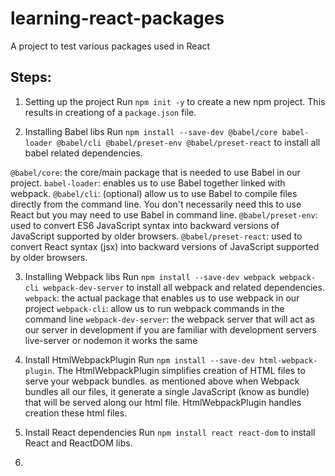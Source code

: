 # learning-react-packages
A project to test various packages used in React

## Steps:
1. Setting up the project
Run `npm init -y` to create a new npm project. This results in creationg of a `package.json` file.

2. Installing Babel libs
Run `npm install --save-dev @babel/core babel-loader @babel/cli @babel/preset-env @babel/preset-react` to install all babel related dependencies.

`@babel/core`: the core/main package that is needed to use Babel in our project.
`babel-loader`: enables us to use Babel together linked with webpack.
`@babel/cli`: (optional) allow us to use Babel to compile files directly from the command line. You don't necessarily need this to use React but you may need to use Babel in command line.
`@babel/preset-env`: used to convert ES6 JavaScript syntax into backward versions of JavaScript supported by older browsers.
`@babel/preset-react`: used to convert React syntax (jsx) into backward versions of JavaScript supported by older browsers.

3. Installing Webpack libs
Run `npm install --save-dev webpack webpack-cli webpack-dev-server` to install all webpack and related dependencies.
`webpack`: the actual package that enables us to use webpack in our project
`webpack-cli`: allow us to run webpack commands in the command line
`webpack-dev-server`: the webpack server that will act as our server in development if you are familiar with development servers live-server or nodemon it works the same

4. Install HtmlWebpackPlugin
Run `npm install --save-dev html-webpack-plugin`. The HtmlWebpackPlugin simplifies creation of HTML files to serve your webpack bundles. as mentioned above when Webpack bundles all our files, it generate a single JavaScript (know as bundle) that will be served along our html file. HtmlWebpackPlugin handles creation these html files.

5. Install React dependencies
Run `npm install react react-dom` to install React and ReactDOM libs.

6. 